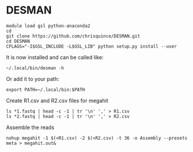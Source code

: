 # DESMAN

```
module load gsl python-anaconda2
cd
git clone https://github.com/chrisquince/DESMAN.git
cd DESMAN
CFLAGS="-I$GSL_INCLUDE -L$GSL_LIB" python setup.py install --user
```
It is now installed and can be called like:
```
~/.local/bin/desman -h
```
Or add it to your path:
```
export PATH=~/.local/bin:$PATH
```

Create R1.csv and R2.csv files for megahit
```
ls *1.fastq | head -c -1 | tr '\n' ',' > R1.csv
ls *2.fastq | head -c -1 | tr '\n' ',' > R2.csv
```
Assemble the reads
```
nohup megahit -1 $(<R1.csv) -2 $(<R2.csv) -t 36 -o Assembly --presets meta > megahit.out&
```
